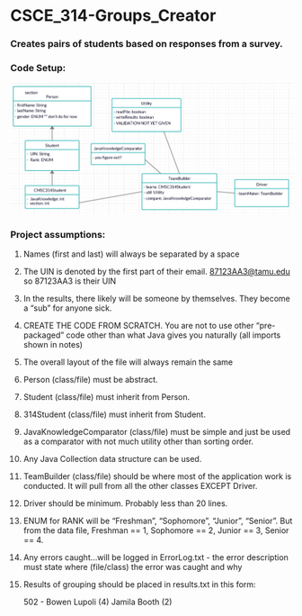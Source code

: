# CSCE_314-Groups_Creator
### Creates pairs of students based on responses from a survey.

### Code Setup:
![](UML.png)

### Project assumptions:
1.	Names (first and last) will always be separated by a space
2.	The UIN is denoted by the first part of their email.  87123AA3@tamu.edu so 87123AA3 is their UIN
3.	In the results, there likely will be someone by themselves. They become a “sub” for anyone sick.
4.	CREATE THE CODE FROM SCRATCH. You are not to use other “pre-packaged” code other than what Java gives you naturally (all imports shown in notes)
5.	The overall layout of the file will always remain the same
6.	Person (class/file) must be abstract.
7.	Student (class/file) must inherit from Person.
8.	314Student (class/file) must inherit from Student.
9.	JavaKnowledgeComparator (class/file) must be simple and just be used as a comparator with not much utility other than sorting order.
10.	Any Java Collection data structure can be used.
11.	TeamBuilder (class/file) should be where most of the application work is conducted. It will pull from all the other classes EXCEPT Driver.
12.	Driver should be minimum. Probably less than 20 lines.
13.	ENUM for RANK will be “Freshman”, “Sophomore”, “Junior”, “Senior”. But from the data file, Freshman == 1, Sophomore == 2, Junior == 3, Senior == 4.
14.	Any errors caught…will be logged in ErrorLog.txt - the error description must state where (file/class) the error was caught and why
15.	Results of grouping should be placed in results.txt in this form:

    502 - Bowen Lupoli (4) Jamila Booth (2)
